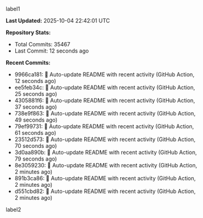 
label1 
<!-- ACTIVITY_START -->
**Last Updated:** 2025-10-04 22:42:01 UTC

**Repository Stats:**
- Total Commits: 35467
- Last Commit: 12 seconds ago

**Recent Commits:**
- 9966ca181: 🤖 Auto-update README with recent activity (GitHub Action, 12 seconds ago)
- ee5feb34c: 🤖 Auto-update README with recent activity (GitHub Action, 25 seconds ago)
- 4305881f6: 🤖 Auto-update README with recent activity (GitHub Action, 37 seconds ago)
- 738e9f863: 🤖 Auto-update README with recent activity (GitHub Action, 49 seconds ago)
- 79ef99731: 🤖 Auto-update README with recent activity (GitHub Action, 61 seconds ago)
- 23512d573: 🤖 Auto-update README with recent activity (GitHub Action, 70 seconds ago)
- 3d0aa890b: 🤖 Auto-update README with recent activity (GitHub Action, 79 seconds ago)
- 8e3059230: 🤖 Auto-update README with recent activity (GitHub Action, 2 minutes ago)
- 891b3ca86: 🤖 Auto-update README with recent activity (GitHub Action, 2 minutes ago)
- d551cbd82: 🤖 Auto-update README with recent activity (GitHub Action, 2 minutes ago)
<!-- ACTIVITY_END -->

label2
